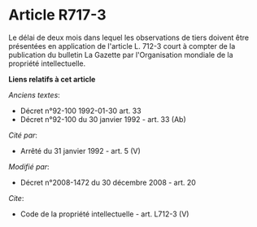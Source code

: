 # Article R717-3

Le délai de deux mois dans lequel les observations de tiers doivent être présentées en application de l'article L. 712-3
court à compter de la publication du bulletin La Gazette par l'Organisation mondiale de la propriété intellectuelle.

**Liens relatifs à cet article**

_Anciens textes_:

  - Décret n°92-100 1992-01-30 art. 33
  - Décret n°92-100 du 30 janvier 1992 - art. 33 (Ab)

_Cité par_:

  - Arrêté du 31 janvier 1992 - art. 5 (V)

_Modifié par_:

  - Décret n°2008-1472 du 30 décembre 2008 - art. 20

_Cite_:

  - Code de la propriété intellectuelle - art. L712-3 (V)
